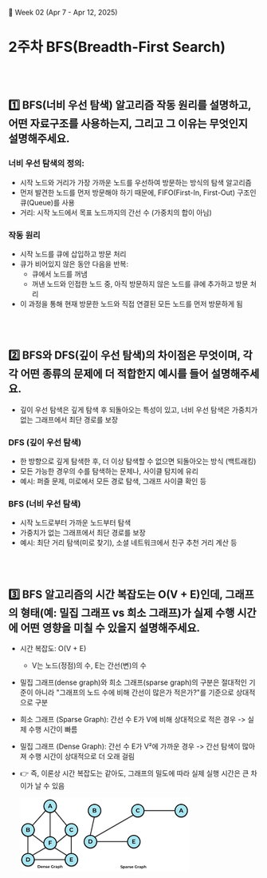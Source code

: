 📅 Week 02 (Apr 7 - Apr 12, 2025)

# 2주차 BFS(Breadth-First Search)

<br><br>


## 1️⃣ BFS(너비 우선 탐색) 알고리즘 작동 원리를 설명하고, 어떤 자료구조를 사용하는지, 그리고 그 이유는 무엇인지 설명해주세요.

### 너비 우선 탐색의 정의:
- 시작 노드와 거리가 가장 가까운 노드를 우선하여 방문하는 방식의 탐색 알고리즘
- 먼저 발견한 노드를 먼저 방문해야 하기 때문에, FIFO(First-In, First-Out) 구조인 큐(Queue)를 사용
- 거리: 시작 노드에서 목표 노드까지의 간선 수 (가중치의 합이 아님)

### 작동 원리
- 시작 노드를 큐에 삽입하고 방문 처리
- 큐가 비어있지 않은 동안 다음을 반복:
    - 큐에서 노드를 꺼냄
    - 꺼낸 노드와 인접한 노드 중, 아직 방문하지 않은 노드를 큐에 추가하고 방문 처리
- 이 과정을 통해 현재 방문한 노드와 직접 연결된 모든 노드를 먼저 방문하게 됨

<br><br>

## 2️⃣ BFS와 DFS(깊이 우선 탐색)의 차이점은 무엇이며, 각각 어떤 종류의 문제에 더 적합한지 예시를 들어 설명해주세요.
- 깊이 우선 탐색은 깊게 탐색 후 되돌아오는 특성이 있고, 너비 우선 탐색은 가중치가 없는 그래프에서 최단 경로를 보장

### DFS (깊이 우선 탐색)
- 한 방향으로 깊게 탐색한 후, 더 이상 탐색할 수 없으면 되돌아오는 방식 (백트래킹)
- 모든 가능한 경우의 수를 탐색하는 문제나, 사이클 탐지에 유리
- 예시: 퍼즐 문제, 미로에서 모든 경로 탐색, 그래프 사이클 확인 등

### BFS (너비 우선 탐색)
- 시작 노드로부터 가까운 노드부터 탐색
- 가중치가 없는 그래프에서 최단 경로를 보장
- 예시: 최단 거리 탐색(미로 찾기), 소셜 네트워크에서 친구 추천 거리 계산 등

<br><br>

## 3️⃣ BFS 알고리즘의 시간 복잡도는 O(V + E)인데, 그래프의 형태(예: 밀집 그래프 vs 희소 그래프)가 실제 수행 시간에 어떤 영향을 미칠 수 있을지 설명해주세요.
- 시간 복잡도: O(V + E)
    - V는 노드(정점)의 수, E는 간선(변)의 수
- 밀집 그래프(dense graph)와 희소 그래프(sparse graph)의 구분은 절대적인 기준이 아니라 "그래프의 노드 수에 비해 간선이 많은가 적은가?"를 기준으로 상대적으로 구분
- 희소 그래프 (Sparse Graph): 간선 수 E가 V에 비해 상대적으로 적은 경우 -> 실제 수행 시간이 빠름
- 밀집 그래프 (Dense Graph): 간선 수 E가 V²에 가까운 경우 -> 간선 탐색이 많아져 수행 시간이 상대적으로 더 오래 걸림
- 👉 즉, 이론상 시간 복잡도는 같아도, 그래프의 밀도에 따라 실제 실행 시간은 큰 차이가 날 수 있음

    ![graph](dense_graph_vs_sparse_graph.png)
